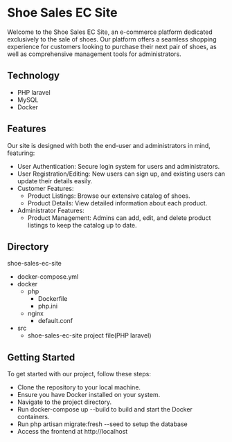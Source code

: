 # Shoe Sales EC Site
Welcome to the Shoe Sales EC Site, an e-commerce platform dedicated exclusively to the sale of shoes. Our platform offers a seamless shopping experience for customers looking to purchase their next pair of shoes, as well as comprehensive management tools for administrators.

## Technology
- PHP laravel
- MySQL
- Docker

## Features
Our site is designed with both the end-user and administrators in mind, featuring:

- User Authentication: Secure login system for users and administrators.
- User Registration/Editing: New users can sign up, and existing users can update their details easily.
- Customer Features:
  - Product Listings: Browse our extensive catalog of shoes.
  - Product Details: View detailed information about each product.
- Administrator Features:
  - Product Management: Admins can add, edit, and delete product listings to keep the catalog up to date.

## Directory
shoe-sales-ec-site
- docker-compose.yml
- docker
  - php
    - Dockerfile
    - php.ini
  - nginx
    - default.conf
- src
  - shoe-sales-ec-site project file(PHP laravel)

## Getting Started
To get started with our project, follow these steps:

- Clone the repository to your local machine.
- Ensure you have Docker installed on your system.
- Navigate to the project directory.
- Run docker-compose up --build to build and start the Docker containers.
- Run php artisan migrate:fresh --seed to setup the database
- Access the frontend at http://localhost